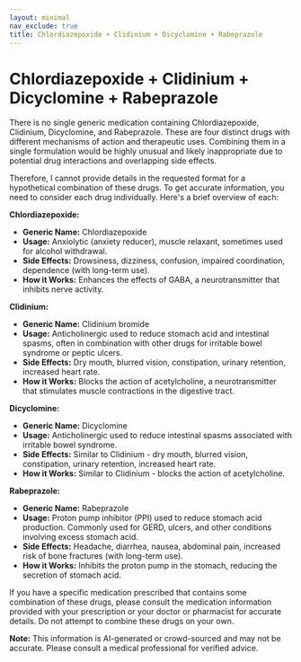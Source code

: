 ```yaml
---
layout: minimal
nav_exclude: true
title: Chlordiazepoxide + Clidinium + Dicyclomine + Rabeprazole
---
```


# Chlordiazepoxide + Clidinium + Dicyclomine + Rabeprazole

There is no single generic medication containing Chlordiazepoxide, Clidinium, Dicyclomine, and Rabeprazole.  These are four distinct drugs with different mechanisms of action and therapeutic uses.  Combining them in a single formulation would be highly unusual and likely inappropriate due to potential drug interactions and overlapping side effects.

Therefore, I cannot provide details in the requested format for a hypothetical combination of these drugs.  To get accurate information, you need to consider each drug individually.  Here's a brief overview of each:

**Chlordiazepoxide:**

* **Generic Name:** Chlordiazepoxide
* **Usage:** Anxiolytic (anxiety reducer), muscle relaxant, sometimes used for alcohol withdrawal.
* **Side Effects:** Drowsiness, dizziness, confusion, impaired coordination, dependence (with long-term use).
* **How it Works:**  Enhances the effects of GABA, a neurotransmitter that inhibits nerve activity.

**Clidinium:**

* **Generic Name:** Clidinium bromide
* **Usage:** Anticholinergic used to reduce stomach acid and intestinal spasms, often in combination with other drugs for irritable bowel syndrome or peptic ulcers.
* **Side Effects:** Dry mouth, blurred vision, constipation, urinary retention, increased heart rate.
* **How it Works:** Blocks the action of acetylcholine, a neurotransmitter that stimulates muscle contractions in the digestive tract.

**Dicyclomine:**

* **Generic Name:** Dicyclomine
* **Usage:**  Anticholinergic used to reduce intestinal spasms associated with irritable bowel syndrome.
* **Side Effects:** Similar to Clidinium - dry mouth, blurred vision, constipation, urinary retention, increased heart rate.
* **How it Works:** Similar to Clidinium - blocks the action of acetylcholine.

**Rabeprazole:**

* **Generic Name:** Rabeprazole
* **Usage:** Proton pump inhibitor (PPI) used to reduce stomach acid production.  Commonly used for GERD, ulcers, and other conditions involving excess stomach acid.
* **Side Effects:** Headache, diarrhea, nausea, abdominal pain, increased risk of bone fractures (with long-term use).
* **How it Works:**  Inhibits the proton pump in the stomach, reducing the secretion of stomach acid.


If you have a specific medication prescribed that contains some combination of these drugs, please consult the medication information provided with your prescription or your doctor or pharmacist for accurate details.  Do not attempt to combine these drugs on your own.


**Note:** This information is AI-generated or crowd-sourced and may not be accurate. Please consult a medical professional for verified advice.